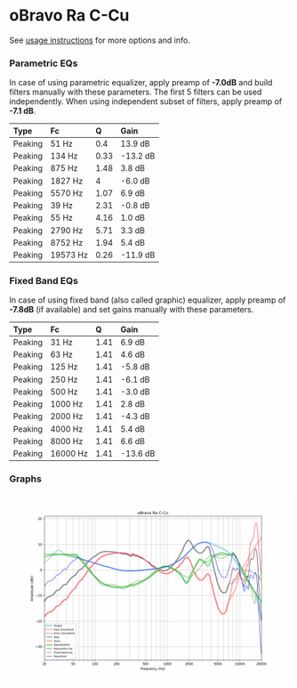 # oBravo Ra C-Cu
See [usage instructions](https://github.com/jaakkopasanen/AutoEq#usage) for more options and info.

### Parametric EQs
In case of using parametric equalizer, apply preamp of **-7.0dB** and build filters manually
with these parameters. The first 5 filters can be used independently.
When using independent subset of filters, apply preamp of **-7.1 dB**.

| Type    | Fc       |    Q | Gain     |
|:--------|:---------|:-----|:---------|
| Peaking | 51 Hz    | 0.4  | 13.9 dB  |
| Peaking | 134 Hz   | 0.33 | -13.2 dB |
| Peaking | 875 Hz   | 1.48 | 3.8 dB   |
| Peaking | 1827 Hz  | 4    | -6.0 dB  |
| Peaking | 5570 Hz  | 1.07 | 6.9 dB   |
| Peaking | 39 Hz    | 2.31 | -0.8 dB  |
| Peaking | 55 Hz    | 4.16 | 1.0 dB   |
| Peaking | 2790 Hz  | 5.71 | 3.3 dB   |
| Peaking | 8752 Hz  | 1.94 | 5.4 dB   |
| Peaking | 19573 Hz | 0.26 | -11.9 dB |

### Fixed Band EQs
In case of using fixed band (also called graphic) equalizer, apply preamp of **-7.8dB**
(if available) and set gains manually with these parameters.

| Type    | Fc       |    Q | Gain     |
|:--------|:---------|:-----|:---------|
| Peaking | 31 Hz    | 1.41 | 6.9 dB   |
| Peaking | 63 Hz    | 1.41 | 4.6 dB   |
| Peaking | 125 Hz   | 1.41 | -5.8 dB  |
| Peaking | 250 Hz   | 1.41 | -6.1 dB  |
| Peaking | 500 Hz   | 1.41 | -3.0 dB  |
| Peaking | 1000 Hz  | 1.41 | 2.8 dB   |
| Peaking | 2000 Hz  | 1.41 | -4.3 dB  |
| Peaking | 4000 Hz  | 1.41 | 5.4 dB   |
| Peaking | 8000 Hz  | 1.41 | 6.6 dB   |
| Peaking | 16000 Hz | 1.41 | -13.6 dB |

### Graphs
![](./oBravo%20Ra%20C-Cu.png)